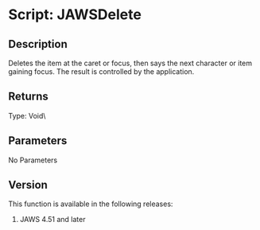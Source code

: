 # Script: JAWSDelete

## Description

Deletes the item at the caret or focus, then says the next character or
item gaining focus. The result is controlled by the application.

## Returns

Type: Void\

## Parameters

No Parameters

## Version

This function is available in the following releases:

1.  JAWS 4.51 and later
